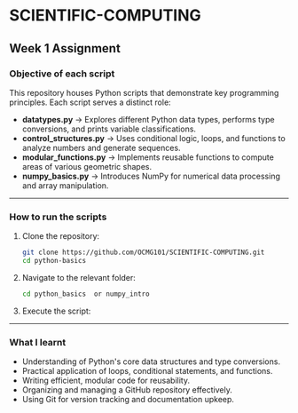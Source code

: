 # SCIENTIFIC-COMPUTING

## **Week 1 Assignment**

### **Objective of each script**  
This repository houses Python scripts that demonstrate key programming principles. Each script serves a distinct role:  

- **datatypes.py** → Explores different Python data types, performs type conversions, and prints variable classifications.  
- **control_structures.py** → Uses conditional logic, loops, and functions to analyze numbers and generate sequences.  
- **modular_functions.py** → Implements reusable functions to compute areas of various geometric shapes.  
- **numpy_basics.py** → Introduces NumPy for numerical data processing and array manipulation.  

---

### **How to run the scripts**  
1. Clone the repository:  
   ```sh
   git clone https://github.com/OCMG101/SCIENTIFIC-COMPUTING.git
   cd python-basics
   ```  
2. Navigate to the relevant folder:  
   ```sh
   cd python_basics  or numpy_intro
   ```  
3. Execute the script:  
   
---

### **What I learnt**  
- Understanding of Python's core data structures and type conversions.  
- Practical application of loops, conditional statements, and functions.  
- Writing efficient, modular code for reusability.  
- Organizing and managing a GitHub repository effectively.  
- Using Git for version tracking and documentation upkeep. 

